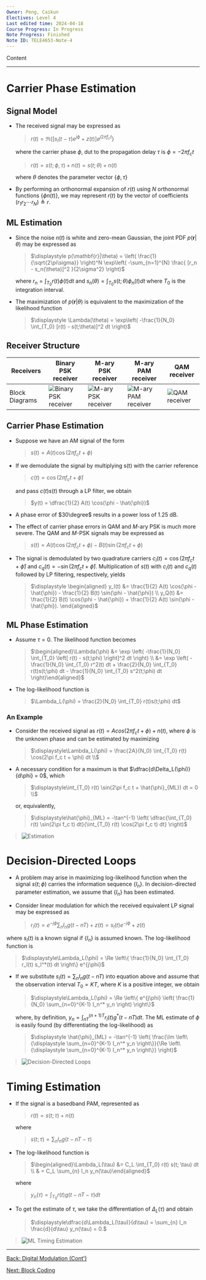 ```yaml
---
Owner: Peng, Caikun
Electives: Level 4
Last edited time: 2024-04-18
Course Progress: In Progress
Note Progress: Finished 
Note ID: TELE4653-Note-4
---
```


Content

---
# Carrier Phase Estimation
## Signal Model
- The received signal may be expressed as

  > $r(t)=\Re\left\{ [s_l(t-\tau) e^{j\phi} + z(t)] e^{j 2\pi f_c t} \right\}$

  where the carrier phase $\phi$, dut to the propagation delay $\tau$ is $\phi=-2\pi f_c t$

  > $r(t) = s(t;\phi,\tau) + n(t) = s(t;\theta) + n(t)$

  where $\theta$ denotes the parameter vector $\{\phi,\tau\}$

- By performing an orthonormal expansion of $r(t)$ using $N$ orthonormal functions $\{\phi n(t)\}$, we may represent $r(t)$ by the vector of coefficients $(r_1 r_2 \cdots r_N) \triangleq r.$

## ML Estimation
- Since the noise $n(t)$ is white and zero-mean Gaussian, the joint PDF $p(\mathbf{r}|\theta)$ may be expressed as

  > $\displaystyle p(\mathbf{r}|\theta) = \left( \frac{1}{\sqrt{2\pi\sigma}} \right)^N \exp\left( -\sum_{n=1}^{N} \frac{ [r_n - s_n(\theta)]^2 }{2\sigma^2} \right)$

  where $r_n = \int_{T_0}{r(t)\phi(t)dt}$ and $s_n(\theta) = \int_{T_0}s(t;\theta)\phi_n(t)dt$ where $T_0$ is the integration interval. 
 
- The maximization of $p(\mathbf{r}|\theta)$ is equivalent to the maximization of the likelihood function

  > $\displaystyle \Lambda(\theta) = \exp\left( -\frac{1}{N_0} \int_{T_0} [r(t) - s(t;\theta)]^2 dt \right)$

## Receiver Structure

  | Receivers      | Binary PSK receiver                                       | M-ary PSK receiver                                      | M-ary PAM receiver                                      | QAM receiver                                |
  | -------------- | --------------------------------------------------------- | ------------------------------------------------------- | ------------------------------------------------------- | ------------------------------------------- |
  | Block Diagrams | ![Binary PSK receiver](../images/Receiver_PSK_binary.png) | ![M-ary PSK receiver](../images/Receiver_PSK_M-ary.png) | ![M-ary PAM receiver](../images/Receiver_PAM_M-ary.png) | ![QAM receiver](../images/Receiver_QAM.png) |

## Carrier Phase Estimation
- Suppose we have an AM signal of the form

  > $s(t) = A(t) \cos(2\pi f_c t + \phi)$

- If we demodulate the signal by multiplying s(t) with the carrier reference

  > $c(t) = \cos(2\pi f_c t + \hat{\phi})$

  and pass $c(t)s(t)$ through a LP filter, we obtain

  > $y(t) = \dfrac{1}{2} A(t) \cos(\phi - \hat{\phi})$

- A phase error of $30\degree$ results in a power loss of $1.25$ dB.

- The effect of carrier phase errors in QAM and $M$-ary PSK is much more severe. The QAM and $M$-PSK signals may be expressed as

  > $s(t) = A(t) \cos(2\pi f_c t + \phi) - B(t) \sin(2\pi f_c t + \phi)$

- The signal is demodulated by two quadrature carriers $c_i(t) = \cos(2\pi f_c t + \hat{\phi})$ and $c_q(t) = −\sin(2\pi f_ct + \hat{\phi})$. Multiplication of $s(t)$ with $c_i(t)$ and $c_q(t)$ followed by LP filtering, respectively, yields

  > $\displaystyle \begin{aligned}
  > y_I(t) &= \frac{1}{2} A(t) \cos(\phi - \hat{\phi}) - \frac{1}{2} B(t) \sin(\phi - \hat{\phi}) \\
  > y_Q(t) &= \frac{1}{2} B(t) \cos(\phi - \hat{\phi}) + \frac{1}{2} A(t) \sin(\phi - \hat{\phi}).
  > \end{aligned}$

## ML Phase Estimation
- Assume $\tau = 0$. The likelihood function becomes

  > $\begin{aligned}\Lambda(\phi) &= \exp \left( -\frac{1}{N_0} \int_{T_0} \left[ r(t) - s(t;\phi) \right]^2 dt \right) \\
  > &= \exp \left( -\frac{1}{N_0} \int_{T_0} r^2(t) dt + \frac{2}{N_0} \int_{T_0} r(t)s(t;\phi) dt - \frac{1}{N_0} \int_{T_0} s^2(t;\phi) dt \right)\end{aligned}$

- The log-likelihood function is 

  > $\Lambda_L(\phi) = \frac{2}{N_0} \int_{T_0} r(t)s(t;\phi) dt$

### An Example
- Consider the received signal as $r(t) = Acos(2\pi f_c t + \phi) + n(t)$, where $\phi$ is the unknown phase and can be estimated by maximizing

  > $\displaystyle\Lambda_L(\phi) = \frac{2A}{N_0} \int_{T_0} r(t) \cos(2\pi f_c t + \phi) dt \\$

- A necessary condition for a maximum is that $\dfrac{d\Delta_L(\phi)}{d\phi} = 0$, which

  > $\displaystyle\int_{T_0} r(t) \sin(2\pi f_c t + \hat{\phi}_{ML}) dt = 0 \\$

  or, equivalently,

  > $\displaystyle\hat{\phi}_{ML} = -\tan^{-1} \left( \dfrac{\int_{T_0} r(t) \sin(2\pi f_c t) dt}{\int_{T_0} r(t) \cos(2\pi f_c t) dt} \right)$

> ![Estimation](../images/Estimation_ML-Phase.png)

# Decision-Directed Loops
- A problem may arise in maximizing log-likelihood function when the signal $s(t;\phi)$ carries the information sequence $\{I_n\}$. In decision-directed parameter estimation, we assume that $\{I_n\}$ has been estimated.
- Consider linear modulation for which the received equivalent LP signal may be expressed as

  > $\displaystyle r_l(t) = e^{-j\phi} \sum_{n} I_n g(t - nT) + z(t) = s_l(t) e^{-j\phi} + z(t)$

where $s_l(t)$ is a known signal if $\{I_n\}$ is assumed known. The log-likelihood function is

  > $\displaystyle\Lambda_L(\phi) = \Re \left\{ \frac{1}{N_0} \int_{T_0} r_l(t) s_l^*(t) dt \right\} e^{j\phi}$

- If we substitute $s_l(t) = \sum_n I_n g(t − nT)$ into equation above and assume that the observation interval $T_0 = KT$, where $K$ is a positive integer, we obtain

  > $\displaystyle\Lambda_L(\phi) = \Re \left\{ e^{j\phi} \left( \frac{1}{N_0} \sum_{n=0}^{K-1} I_n^* y_n \right) \right\}$

  where, by definition, $y_n = \int_{nT}^{(n+1)T}r_l(t)g^*(t − nT)dt$. The ML estimate of $\phi$ is easily found (by differentiating the log-likelihood) as

  > $\displaystyle \hat{\phi}_{ML} = -\tan^{-1} \left( \frac{\Im \left\{\displaystyle \sum_{n=0}^{K-1} I_n^* y_n \right\}}{\Re \left\{\displaystyle \sum_{n=0}^{K-1} I_n^* y_n \right\}} \right)$
 
> ![Decision-Directed Loops](../images/Estimation_Decision-Directed_Loops.png)

# Timing Estimation
- If the signal is a basedband PAM, represented as

  > $r(t) = s(t; \tau) + n(t)$

  where 

  > $\displaystyle s(t; \tau) = \sum_{n} I_n g(t - nT - \tau)$

- The log-likelihood function is

  > $\begin{aligned}\Lambda_L(\tau) &= C_L \int_{T_0} r(t) s(t; \tau) dt \\
  > & = C_L \sum_{n} I_n y_n(\tau)\end{aligned}$

  where 

  > $\displaystyle y_n(\tau) = \int_{T_0} r(t) g(t - nT - \tau) dt$

- To get the estimate of $\tau$, we take the differentiation of $\Delta_L(\tau)$ and
obtain

  > $\displaystyle\dfrac{d\Lambda_L(\tau)}{d\tau} = \sum_{n} I_n \frac{d}{d\tau} y_n(\tau) = 0.$

> ![ML Timing Estimation](../images/Estimation_ML-timing.png)


---
[Back: Digital Modulation (Cont')](3.%20TELE4653%20Digital%20Modulation%20(Cont').md)

[Next: Block Coding](5.%20TELE4653%20Block%20Coding.md)